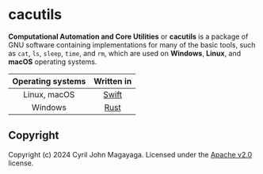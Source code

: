# cacutils

**Computational Automation and Core Utilities** or **cacutils** is a package of GNU software containing implementations for many of the basic tools, such as `cat`, `ls`, `sleep`, `time`, and `rm`, which are used on **Windows**, **Linux**, and **macOS** operating systems.

| Operating systems |             Written in             |
|:-----------------:|:----------------------------------:|
| Linux, macOS      | [Swift](https://swift.org)         |
| Windows           | [Rust](https://rustlang.org)       |

## Copyright

Copyright (c) 2024 Cyril John Magayaga. Licensed under the [Apache v2.0](LICENSE) license.
